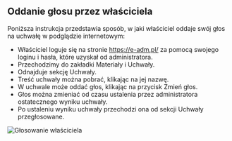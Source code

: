 ## Oddanie głosu przez właściciela

Poniższa instrukcja przedstawia sposób, w jaki właściciel oddaje swój głos na uchwałę w podglądzie internetowym:

- Właściciel loguje się na stronie https://e-adm.pl/ za pomocą swojego loginu i hasła, które uzyskał od administratora.
- Przechodzimy do zakładki Materiały i Uchwały.
- Odnajduje sekcję Uchwały.
- Treść uchwały można pobrać, klikając na jej nazwę.
- W uchwale może oddać głos, klikając na przycisk Zmień głos.
- Głos można zmieniać od czasu ustalenia przez administratora ostatecznego wyniku uchwały.
- Po ustaleniu wyniku uchwały przechodzi ona od sekcji Uchwały przegłosowane.

![Głosowanie właściciela](glosowaniewlasciciela.gif)